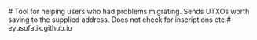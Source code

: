 # Tool for helping users who had problems migrating.
Sends UTXOs worth saving to the supplied address. Does not check for inscriptions etc.# eyusufatik.github.io

